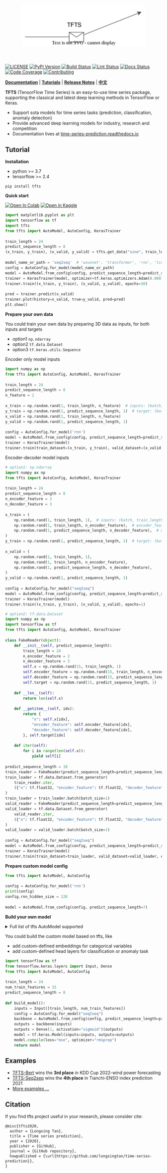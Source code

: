 [license-image]: https://img.shields.io/badge/License-MIT-blue.svg
[license-url]: https://opensource.org/licenses/MIT
[pypi-image]: https://badge.fury.io/py/tfts.svg
[pypi-url]: https://pypi.python.org/pypi/tfts
[pepy-image]: https://pepy.tech/badge/tfts/month
[pepy-url]: https://pepy.tech/project/tfts
[build-image]: https://github.com/LongxingTan/Time-series-prediction/actions/workflows/test.yml/badge.svg?branch=master
[build-url]: https://github.com/LongxingTan/Time-series-prediction/actions/workflows/test.yml?query=branch%3Amaster
[lint-image]: https://github.com/LongxingTan/Time-series-prediction/actions/workflows/lint.yml/badge.svg?branch=master
[lint-url]: https://github.com/LongxingTan/Time-series-prediction/actions/workflows/lint.yml?query=branch%3Amaster
[docs-image]: https://readthedocs.org/projects/time-series-prediction/badge/?version=latest
[docs-url]: https://time-series-prediction.readthedocs.io/en/latest/?version=latest
[coverage-image]: https://codecov.io/gh/longxingtan/Time-series-prediction/branch/master/graph/badge.svg
[coverage-url]: https://codecov.io/github/longxingtan/Time-series-prediction?branch=master
[contributing-image]: https://img.shields.io/badge/contributions-welcome-brightgreen.svg?style=flat
[contributing-url]: https://github.com/longxingtan/Time-series-prediction/blob/master/CONTRIBUTING.md
[codeql-image]: https://github.com/longxingtan/Time-series-prediction/actions/workflows/codeql-analysis.yml/badge.svg
[codeql-url]: https://github.com/longxingtan/Time-series-prediction/actions/workflows/codeql-analysis.yml

<h1 align="center">
<img src="./docs/source/_static/logo.svg" width="400" align=center/>
</h1><br>

[![LICENSE][license-image]][license-url]
[![PyPI Version][pypi-image]][pypi-url]
[![Build Status][build-image]][build-url]
[![Lint Status][lint-image]][lint-url]
[![Docs Status][docs-image]][docs-url]
[![Code Coverage][coverage-image]][coverage-url]
[![Contributing][contributing-image]][contributing-url]

**[Documentation](https://time-series-prediction.readthedocs.io)** | **[Tutorials](https://time-series-prediction.readthedocs.io/en/latest/tutorials.html)** | **[Release Notes](./CHANGELOG.md)** | **[中文](https://github.com/LongxingTan/Time-series-prediction/blob/master/README_CN.md)**

**TFTS** (TensorFlow Time Series) is an easy-to-use time series package, supporting the classical and latest deep learning methods in TensorFlow or Keras.
- Support sota models for time series tasks (prediction, classification, anomaly detection)
- Provide advanced deep learning models for industry, research and competition
- Documentation lives at [time-series-prediction.readthedocs.io](https://time-series-prediction.readthedocs.io)


## Tutorial

**Installation**

- python >= 3.7
- tensorflow >= 2.4

```shell
pip install tfts
```

**Quick start**

[![Open In Colab](https://colab.research.google.com/assets/colab-badge.svg)](https://colab.research.google.com/drive/1LHdbrXmQGBSQuNTsbbM5-lAk5WENWF-Q?usp=sharing)
[![Open in Kaggle](https://kaggle.com/static/images/open-in-kaggle.svg)](https://www.kaggle.com/code/tanlongxing/tensorflow-time-series-starter-tfts/notebook)

```python
import matplotlib.pyplot as plt
import tensorflow as tf
import tfts
from tfts import AutoModel, AutoConfig, KerasTrainer

train_length = 24
predict_sequence_length = 8
(x_train, y_train), (x_valid, y_valid) = tfts.get_data("sine", train_length, predict_sequence_length, test_size=0.2)

model_name_or_path = 'seq2seq'  # 'wavenet', 'transformer', 'rnn', 'tcn', 'bert', 'dlinear', 'nbeats', 'informer', 'autoformer'
config = AutoConfig.for_model(model_name_or_path)
model = AutoModel.from_config(config, predict_sequence_length=predict_sequence_length)
trainer = KerasTrainer(model, optimizer=tf.keras.optimizers.Adam(0.0007))
trainer.train((x_train, y_train), (x_valid, y_valid), epochs=30)

pred = trainer.predict(x_valid)
trainer.plot(history=x_valid, true=y_valid, pred=pred)
plt.show()
```

**Prepare your own data**

You could train your own data by preparing 3D data as inputs, for both inputs and targets
- option1 `np.ndarray`
- option2 `tf.data.Dataset`
- option3 `tf.keras.utils.Sequence`

Encoder only model inputs

```python
import numpy as np
from tfts import AutoConfig, AutoModel, KerasTrainer

train_length = 24
predict_sequence_length = 8
n_feature = 2

x_train = np.random.rand(1, train_length, n_feature)  # inputs: (batch, train_length, feature)
y_train = np.random.rand(1, predict_sequence_length, 1)  # target: (batch, predict_sequence_length, 1)
x_valid = np.random.rand(1, train_length, n_feature)
y_valid = np.random.rand(1, predict_sequence_length, 1)

config = AutoConfig.for_model('rnn')
model = AutoModel.from_config(config, predict_sequence_length=predict_sequence_length)
trainer = KerasTrainer(model)
trainer.train(train_dataset=(x_train, y_train), valid_dataset=(x_valid, y_valid), epochs=1)
```

Encoder-decoder model inputs

```python
# option1: np.ndarray
import numpy as np
from tfts import AutoConfig, AutoModel, KerasTrainer

train_length = 24
predict_sequence_length = 8
n_encoder_feature = 2
n_decoder_feature = 3

x_train = (
    np.random.rand(1, train_length, 1),  # inputs: (batch, train_length, 1)
    np.random.rand(1, train_length, n_encoder_feature),  # encoder_feature: (batch, train_length, encoder_features)
    np.random.rand(1, predict_sequence_length, n_decoder_feature),  # decoder_feature: (batch, predict_sequence_length, decoder_features)
)
y_train = np.random.rand(1, predict_sequence_length, 1)  # target: (batch, predict_sequence_length, 1)

x_valid = (
    np.random.rand(1, train_length, 1),
    np.random.rand(1, train_length, n_encoder_feature),
    np.random.rand(1, predict_sequence_length, n_decoder_feature),
)
y_valid = np.random.rand(1, predict_sequence_length, 1)

config = AutoConfig.for_model("seq2seq")
model = AutoModel.from_config(config, predict_sequence_length=predict_sequence_length)
trainer = KerasTrainer(model)
trainer.train((x_train, y_train), (x_valid, y_valid), epochs=1)
```

```python
# option2: tf.data.Dataset
import numpy as np
import tensorflow as tf
from tfts import AutoConfig, AutoModel, KerasTrainer

class FakeReader(object):
    def __init__(self, predict_sequence_length):
        train_length = 24
        n_encoder_feature = 2
        n_decoder_feature = 3
        self.x = np.random.rand(15, train_length, 1)
        self.encoder_feature = np.random.rand(15, train_length, n_encoder_feature)
        self.decoder_feature = np.random.rand(15, predict_sequence_length, n_decoder_feature)
        self.target = np.random.rand(15, predict_sequence_length, 1)

    def __len__(self):
        return len(self.x)

    def __getitem__(self, idx):
        return {
            "x": self.x[idx],
            "encoder_feature": self.encoder_feature[idx],
            "decoder_feature": self.decoder_feature[idx],
        }, self.target[idx]

    def iter(self):
        for i in range(len(self.x)):
            yield self[i]

predict_sequence_length = 10
train_reader = FakeReader(predict_sequence_length=predict_sequence_length)
train_loader = tf.data.Dataset.from_generator(
    train_reader.iter,
    ({"x": tf.float32, "encoder_feature": tf.float32, "decoder_feature": tf.float32}, tf.float32),
)
train_loader = train_loader.batch(batch_size=1)
valid_reader = FakeReader(predict_sequence_length=predict_sequence_length)
valid_loader = tf.data.Dataset.from_generator(
    valid_reader.iter,
    ({"x": tf.float32, "encoder_feature": tf.float32, "decoder_feature": tf.float32}, tf.float32),
)
valid_loader = valid_loader.batch(batch_size=1)

config = AutoConfig.for_model("seq2seq")
model = AutoModel.from_config(config, predict_sequence_length=predict_sequence_length)
trainer = KerasTrainer(model)
trainer.train(train_dataset=train_loader, valid_dataset=valid_loader, epochs=1)
```

**Prepare custom model config**

```python
from tfts import AutoModel, AutoConfig

config = AutoConfig.for_model('rnn')
print(config)
config.rnn_hidden_size = 128

model = AutoModel.from_config(config, predict_sequence_length=7)
```

**Build your own model**

<details><summary> Full list of tfts AutoModel supported </summary>

- rnn
- tcn
- bert
- nbeats
- dlinear
- seq2seq
- wavenet
- transformer
- informer
- autoformer

</details>

You could build the custom model based on tfts, like
- add custom-defined embeddings for categorical variables
- add custom-defined head layers for classification or anomaly task

```python
import tensorflow as tf
from tensorflow.keras.layers import Input, Dense
from tfts import AutoModel, AutoConfig

train_length = 24
num_train_features = 15
predict_sequence_length = 8

def build_model():
    inputs = Input([train_length, num_train_features])
    config = AutoConfig.for_model("seq2seq")
    backbone = AutoModel.from_config(config, predict_sequence_length=predict_sequence_length)
    outputs = backbone(inputs)
    outputs = Dense(1, activation="sigmoid")(outputs)
    model = tf.keras.Model(inputs=inputs, outputs=outputs)
    model.compile(loss="mse", optimizer="rmsprop")
    return model
```


## Examples

- [TFTS-Bert](https://github.com/LongxingTan/KDDCup2022-Baidu) wins the **3rd place** in KDD Cup 2022-wind power forecasting
- [TFTS-Seq2seq](https://github.com/LongxingTan/Data-competitions/tree/master/tianchi-enso-prediction) wins the **4th place** in Tianchi-ENSO index prediction 2021
- [More examples ...](./examples)


<!-- ### Performance

[Time series prediction](./examples/run_prediction_simple.py) performance is evaluated by tfts implementation, not official

| Performance | [web traffic<sup>mape</sup>]() | [grocery sales<sup>wrmse</sup>](https://www.kaggle.com/competitions/favorita-grocery-sales-forecasting/data) | [m5 sales<sup>val</sup>]() | [ventilator<sup>val</sup>]() |
| :-- | :-: | :-: | :-: | :-: |
| [RNN]() | 672 | 47.7% |52.6% | 61.4% |
| [DeepAR]() | 672 | 47.7% |52.6% | 61.4% |
| [Seq2seq]() | 672 | 47.7% |52.6% | 61.4% |
| [TCN]() | 672 | 47.7% |52.6% | 61.4% |
| [WaveNet]() | 672 | 47.7% |52.6% | 61.4% |
| [Bert]() | 672 | 47.7% |52.6% | 61.4% |
| [Transformer]() | 672 | 47.7% |52.6% | 61.4% |
| [Temporal-fusion-transformer]() | 672 | 47.7% |52.6% | 61.4% |
| [Informer]() | 672 | 47.7% |52.6% | 61.4% |
| [AutoFormer]() | 672 | 47.7% |52.6% | 61.4% |
| [N-beats]() | 672 | 47.7% |52.6% | 61.4% |
| [U-Net]() | 672 | 47.7% |52.6% | 61.4% |

### More demos
- [More complex prediction task](./notebooks)
- [Time series classification](./examples/run_classification.py)
- [Anomaly detection](./examples/run_anomaly.py)
- [Uncertainty prediction](examples/run_uncertainty.py)
- [Parameters tuning by optuna](examples/run_optuna_tune.py)
- [Serving by tf-serving](./examples) -->


## Citation

If you find tfts project useful in your research, please consider cite:

```
@misc{tfts2020,
  author = {Longxing Tan},
  title = {Time series prediction},
  year = {2020},
  publisher = {GitHub},
  journal = {GitHub repository},
  howpublished = {\url{https://github.com/longxingtan/time-series-prediction}},
}
```

